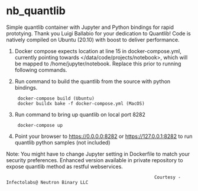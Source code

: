 # nb_quantlib
Simple quantlib container with Jupyter and Python bindings for rapid prototying. Thank you Luigi Ballabio for your dedication to Quantlib! Code is natively compiled on Ubuntu (20.10) with boost to deliver performance.

1. Docker compose expects location at line 15 in docker-compose.yml, currently pointing towards </data/code/projects/notebook>, which will be mapped to /home/jupyter/notebook. Replace this prior to running following commands.

2. Run  command to build the quantlib from the source with python bindings.

        docker-compose build (Ubuntu)
        docker buildx bake -f docker-compose.yml (MacOS)

3. Run  command to bring up quantlib on local port 8282

        docker-compose up 
        
4. Point your browser to https://0.0.0.0:8282 or https://127.0.0.1:8282 to run quantlib python samples (not included)


Note: You might have to change Jupyter setting in Dockerfile to match your security preferences. Enhanced version available in private repository to expose quantlib method as restful webservices.

                                                            Courtesy - Infectolabs@ Neutron Binary LLC
        


